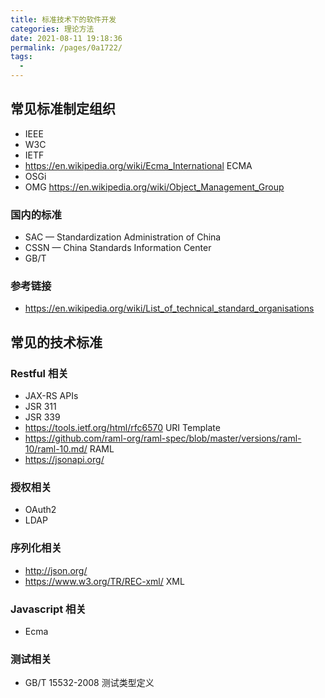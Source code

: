 ```yaml
---
title: 标准技术下的软件开发
categories: 理论方法
date: 2021-08-11 19:18:36
permalink: /pages/0a1722/
tags: 
  - 
---
```



## 常见标准制定组织

- IEEE 
- W3C
- IETF
- https://en.wikipedia.org/wiki/Ecma_International ECMA
- OSGi
- OMG https://en.wikipedia.org/wiki/Object_Management_Group


### 国内的标准

- SAC — Standardization Administration of China
- CSSN — China Standards Information Center
- GB/T
  
### 参考链接

- https://en.wikipedia.org/wiki/List_of_technical_standard_organisations


## 常见的技术标准

### Restful 相关

- JAX-RS APIs
- JSR 311 
- JSR 339
- https://tools.ietf.org/html/rfc6570 URI Template
- https://github.com/raml-org/raml-spec/blob/master/versions/raml-10/raml-10.md/ RAML
- https://jsonapi.org/ 


### 授权相关

- OAuth2
- LDAP
  

### 序列化相关

- http://json.org/ 
- https://www.w3.org/TR/REC-xml/ XML 

### Javascript 相关

- Ecma

### 测试相关

- GB/T 15532-2008 测试类型定义
